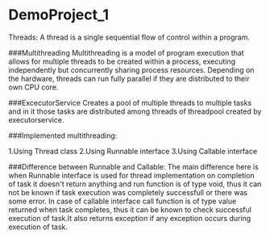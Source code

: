 # DemoProject_1
Threads:
A thread is a single sequential flow of control within a program. 

###Multithreading
Multithreading is a model of program execution that allows for multiple threads to be created within a process, executing independently but concurrently sharing process resources. Depending on the hardware, threads can run fully parallel if they are distributed to their own CPU core.

###ExcecutorService
Creates a pool of multiple threads to multiple tasks and in it those tasks are distributed among threads of threadpool created by executorservice.

###Implemented multithreading:

1.Using Thread class
2.Using Runnable interface
3.Using Callable interface

###Difference between Runnable and Callable:
The main difference here is when Runnable interface is used for thread implementation on completion of task it doesn't return anything and run function is of type void, thus it can not be known if task execution was completely successfull or there was some error. In case of callable interface call function is of type value returned when task completes, thus it can be known to check successful execution of task.It also returns exception if any exception occurs during execution of task.